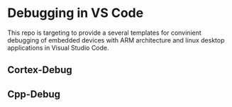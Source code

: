 # Debugging in VS Code

This repo is targeting to provide a several templates for convinient debugging of embedded devices with
ARM architecture and linux desktop applications in Visual Studio Code.

## Cortex-Debug

## Cpp-Debug